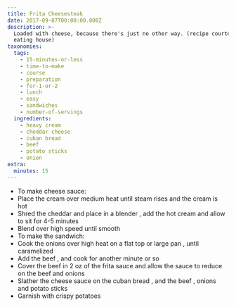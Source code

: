 ```yaml
---
title: Frita Cheesesteak
date: 2017-09-07T00:00:00.000Z
description: >-
  Loaded with cheese, because there's just no other way. (recipe courtesy of
  eating house)
taxonomies:
  tags:
    - 15-minutes-or-less
    - time-to-make
    - course
    - preparation
    - for-1-or-2
    - lunch
    - easy
    - sandwiches
    - number-of-servings
  ingredients:
    - heavy cream
    - cheddar cheese
    - cuban bread
    - beef
    - potato sticks
    - onion
extra:
  minutes: 15
---
```

 - To make cheese sauce:
 - Place the cream over medium heat until steam rises and the cream is hot
 - Shred the cheddar and place in a blender , add the hot cream and allow to sit for 4-5 minutes
 - Blend over high speed until smooth
 - To make the sandwich:
 - Cook the onions over high heat on a flat top or large pan , until caramelized
 - Add the beef , and cook for another minute or so
 - Cover the beef in 2 oz of the frita sauce and allow the sauce to reduce on the beef and onions
 - Slather the cheese sauce on the cuban bread , and the beef , onions and potato sticks
 - Garnish with crispy potatoes
